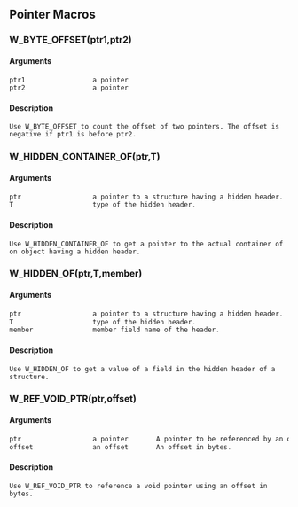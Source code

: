 ## Pointer Macros
    
### W_BYTE_OFFSET(ptr1,ptr2)
#### Arguments
```C
ptr1                 a pointer
ptr2                 a pointer
```
#### Description
    Use W_BYTE_OFFSET to count the offset of two pointers. The offset is negative if ptr1 is before ptr2.
    
### W_HIDDEN_CONTAINER_OF(ptr,T)
#### Arguments
```C
ptr                  a pointer to a structure having a hidden header.
T                    type of the hidden header.
```
#### Description
    Use W_HIDDEN_CONTAINER_OF to get a pointer to the actual container of on object having a hidden header.
    
### W_HIDDEN_OF(ptr,T,member)
#### Arguments
```C
ptr                  a pointer to a structure having a hidden header.
T                    type of the hidden header.
member               member field name of the header.
```
#### Description
    Use W_HIDDEN_OF to get a value of a field in the hidden header of a structure.
    
### W_REF_VOID_PTR(ptr,offset)
#### Arguments
```C
ptr                  a pointer       A pointer to be referenced by an offset.
offset               an offset       An offset in bytes.
```
#### Description
    Use W_REF_VOID_PTR to reference a void pointer using an offset in bytes.
